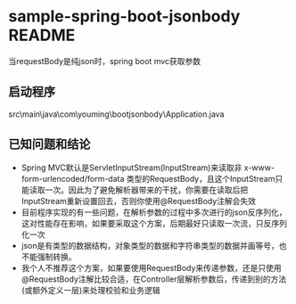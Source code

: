 # sample-spring-boot-jsonbody README
当requestBody是纯json时，spring boot mvc获取参数

## 启动程序
src\main\java\com\youming\bootjsonbody\Application.java

## 已知问题和结论
* Spring MVC默认是ServletInputStream(InputStream)来读取非 x-www-form-urlencoded/form-data 类型的RequestBody，且这个InputStream只能读取一次。因此为了避免解析器带来的干扰，你需要在读取后把InputStream重新设置回去，否则你使用@RequestBody注解会失效
* 目前程序实现的有一些问题，在解析参数的过程中多次进行的json反序列化，这对性能存在影响，如果要采取这个方案，后期最好只读取一次流，只反序列化一次
* json是有类型的数据结构，对象类型的数据和字符串类型的数据并画等号，也不能强制转换。
* 我个人不推荐这个方案，如果要使用RequestBody来传递参数，还是只使用@RequestBody注解比较合适，在Controller层解析参数后，传递到别的方法(或额外定义一层)来处理校验和业务逻辑

